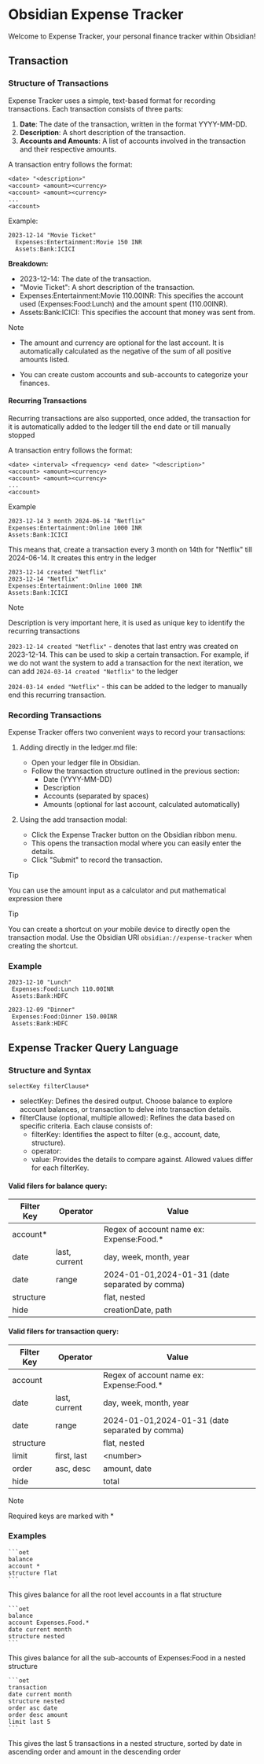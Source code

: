 # Obsidian Expense Tracker

Welcome to Expense Tracker, your personal finance tracker within Obsidian!

## Transaction

### Structure of Transactions
Expense Tracker uses a simple, text-based format for recording transactions. Each transaction consists of three parts:

1. **Date**: The date of the transaction, written in the format YYYY-MM-DD.
2. **Description**: A short description of the transaction.
3. **Accounts and Amounts**: A list of accounts involved in the transaction and their respective amounts.

A transaction entry follows the format:
```plaintext
<date> "<description>"
<account> <amount><currency>
<account> <amount><currency>
...
<account>
```

Example:

   ```plaintext
   2023-12-14 "Movie Ticket"
     Expenses:Entertainment:Movie 150 INR
     Assets:Bank:ICICI
   ```

**Breakdown:**

- 2023-12-14: The date of the transaction.
- "Movie Ticket": A short description of the transaction.
- Expenses:Entertainment:Movie 110.00INR: This specifies the account used (Expenses:Food:Lunch) and the amount spent (110.00INR).
- Assets:Bank:ICICI: This specifies the account that money was sent from.

> [!NOTE]
>
> - The amount and currency are optional for the last account. It is automatically calculated as the negative of the sum of all positive amounts listed.
>
> - You can create custom accounts and sub-accounts to categorize your finances.

#### Recurring Transactions

Recurring transactions are also supported, once added, the transaction for it is automatically added to the ledger till the end date or till
manually stopped

A transaction entry follows the format:
```plaintext
<date> <interval> <frequency> <end date> "<description>"
<account> <amount><currency>
<account> <amount><currency>
...
<account>
```

Example

```plaintext
2023-12-14 3 month 2024-06-14 "Netflix"
Expenses:Entertainment:Online 1000 INR
Assets:Bank:ICICI
```

This means that, create a transaction every 3 month on 14th for "Netflix" till 2024-06-14.
It creates this entry in the  ledger
```plaintext
2023-12-14 created "Netflix"
2023-12-14 "Netflix"
Expenses:Entertainment:Online 1000 INR
Assets:Bank:ICICI
```

> [!NOTE]
> Description is very important here, it is used as unique key to identify the recurring transactions

`2023-12-14 created "Netflix"` - denotes that last entry was created on 2023-12-14. This can be used to skip a certain transaction.
For example, if we do not want the system to add a transaction for the next iteration, we can add `2024-03-14 created "Netflix"` to the ledger

`2024-03-14 ended "Netflix"` - this can be added to the ledger to manually end this recurring transaction.


### Recording Transactions
Expense Tracker offers two convenient ways to record your transactions:

1. Adding directly in the ledger.md file:

   - Open your ledger file in Obsidian.
   - Follow the transaction structure outlined in the previous section:
     - Date (YYYY-MM-DD)
     - Description
     - Accounts (separated by spaces)
     - Amounts (optional for last account, calculated automatically)

2. Using the add transaction modal:

   - Click the Expense Tracker button on the Obsidian ribbon menu.
   - This opens the transaction modal where you can easily enter the details.
   - Click "Submit" to record the transaction.

> [!TIP]
> You can use the amount input as a calculator and put mathematical expression there

> [!TIP]
> You can create a shortcut on your mobile device to directly open the transaction modal. Use the Obsidian URI `obsidian://expense-tracker` when creating the shortcut.

### Example
```plaintext
2023-12-10 "Lunch"
 Expenses:Food:Lunch 110.00INR
 Assets:Bank:HDFC

2023-12-09 "Dinner"
 Expenses:Food:Dinner 150.00INR
 Assets:Bank:HDFC

```

## Expense Tracker Query Language

### Structure and Syntax

```
selectKey filterClause*
```

- selectKey: Defines the desired output. Choose balance to explore account balances, or transaction to delve into transaction details.
- filterClause (optional, multiple allowed): Refines the data based on specific criteria. Each clause consists of:
  - filterKey: Identifies the aspect to filter (e.g., account, date, structure).
  - operator: 
  - value: Provides the details to compare against. Allowed values differ for each filterKey.


#### Valid filers for balance query:

| Filter Key | Operator      | Value                                    |
|------------|---------------|------------------------------------------|
| account*    |               | Regex of account name ex: Expense:Food.* |
| date       | last, current | day, week, month, year                   |
| date       | range | 2024-01-01,2024-01-31 (date separated by comma)  |
| structure  |               | flat, nested                             |
| hide       |               | creationDate, path                       |


#### Valid filers for transaction query:

| Filter Key | Operator      | Value                                    |
|------------|---------------|------------------------------------------|
| account    |               | Regex of account name ex: Expense:Food.* |
| date       | last, current | day, week, month, year                   |
| date       | range | 2024-01-01,2024-01-31 (date separated by comma)  |
| structure  |               | flat, nested                             |
| limit      | first, last   | \<number\>                                 |
| order      | asc, desc     | amount, date                             |
| hide       |               | total                                    |

> [!NOTE]
> Required keys are marked with *

### Examples

````
```oet
balance
account *
structure flat
```
````
This gives balance for all the root level accounts in a flat structure

````
```oet
balance
account Expenses.Food.*
date current month
structure nested
```
````
This gives balance for all the sub-accounts of Expenses:Food in a nested structure


````
```oet
transaction
date current month
structure nested
order asc date
order desc amount
limit last 5
```
````
This gives the last 5 transactions in a nested structure, sorted by date in ascending order and amount in the descending order
